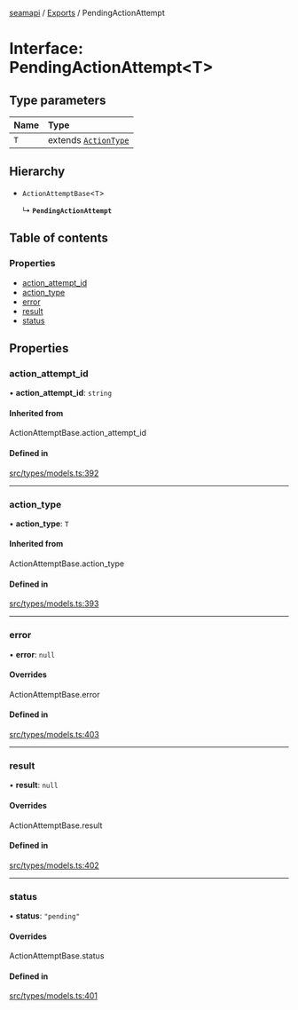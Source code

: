 [seamapi](../README.md) / [Exports](../modules.md) / PendingActionAttempt

# Interface: PendingActionAttempt<T\>

## Type parameters

| Name | Type |
| :------ | :------ |
| `T` | extends [`ActionType`](../modules.md#actiontype) |

## Hierarchy

- `ActionAttemptBase`<`T`\>

  ↳ **`PendingActionAttempt`**

## Table of contents

### Properties

- [action\_attempt\_id](PendingActionAttempt.md#action_attempt_id)
- [action\_type](PendingActionAttempt.md#action_type)
- [error](PendingActionAttempt.md#error)
- [result](PendingActionAttempt.md#result)
- [status](PendingActionAttempt.md#status)

## Properties

### action\_attempt\_id

• **action\_attempt\_id**: `string`

#### Inherited from

ActionAttemptBase.action\_attempt\_id

#### Defined in

[src/types/models.ts:392](https://github.com/seamapi/javascript-legacy/blob/main/src/types/models.ts#L392)

___

### action\_type

• **action\_type**: `T`

#### Inherited from

ActionAttemptBase.action\_type

#### Defined in

[src/types/models.ts:393](https://github.com/seamapi/javascript-legacy/blob/main/src/types/models.ts#L393)

___

### error

• **error**: ``null``

#### Overrides

ActionAttemptBase.error

#### Defined in

[src/types/models.ts:403](https://github.com/seamapi/javascript-legacy/blob/main/src/types/models.ts#L403)

___

### result

• **result**: ``null``

#### Overrides

ActionAttemptBase.result

#### Defined in

[src/types/models.ts:402](https://github.com/seamapi/javascript-legacy/blob/main/src/types/models.ts#L402)

___

### status

• **status**: ``"pending"``

#### Overrides

ActionAttemptBase.status

#### Defined in

[src/types/models.ts:401](https://github.com/seamapi/javascript-legacy/blob/main/src/types/models.ts#L401)
